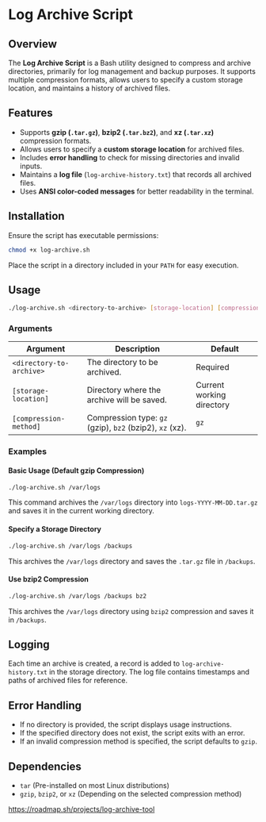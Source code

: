 # **Log Archive Script**

## **Overview**
The **Log Archive Script** is a Bash utility designed to compress and archive directories, primarily for log management and backup purposes. It supports multiple compression formats, allows users to specify a custom storage location, and maintains a history of archived files.

## **Features**
- Supports **gzip (`.tar.gz`)**, **bzip2 (`.tar.bz2`)**, and **xz (`.tar.xz`)** compression formats.
- Allows users to specify a **custom storage location** for archived files.
- Includes **error handling** to check for missing directories and invalid inputs.
- Maintains a **log file** (`log-archive-history.txt`) that records all archived files.
- Uses **ANSI color-coded messages** for better readability in the terminal.

## **Installation**
Ensure the script has executable permissions:
```bash
chmod +x log-archive.sh
```
Place the script in a directory included in your `PATH` for easy execution.

## **Usage**
```bash
./log-archive.sh <directory-to-archive> [storage-location] [compression-method]
```

### **Arguments**
| Argument | Description | Default |
|----------|-------------|---------|
| `<directory-to-archive>` | The directory to be archived. | Required |
| `[storage-location]` | Directory where the archive will be saved. | Current working directory |
| `[compression-method]` | Compression type: `gz` (gzip), `bz2` (bzip2), `xz` (xz). | `gz` |

### **Examples**
#### **Basic Usage (Default gzip Compression)**
```bash
./log-archive.sh /var/logs
```
This command archives the `/var/logs` directory into `logs-YYYY-MM-DD.tar.gz` and saves it in the current working directory.

#### **Specify a Storage Directory**
```bash
./log-archive.sh /var/logs /backups
```
This archives the `/var/logs` directory and saves the `.tar.gz` file in `/backups`.

#### **Use bzip2 Compression**
```bash
./log-archive.sh /var/logs /backups bz2
```
This archives the `/var/logs` directory using `bzip2` compression and saves it in `/backups`.

## **Logging**
Each time an archive is created, a record is added to `log-archive-history.txt` in the storage directory. The log file contains timestamps and paths of archived files for reference.

## **Error Handling**
- If no directory is provided, the script displays usage instructions.
- If the specified directory does not exist, the script exits with an error.
- If an invalid compression method is specified, the script defaults to `gzip`.

## **Dependencies**
- `tar` (Pre-installed on most Linux distributions)
- `gzip`, `bzip2`, or `xz` (Depending on the selected compression method)




https://roadmap.sh/projects/log-archive-tool

